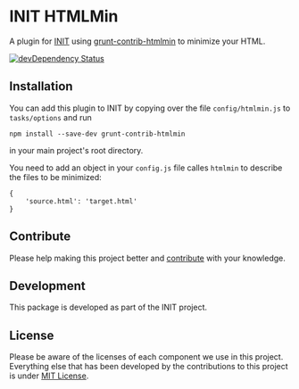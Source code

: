 # INIT HTMLMin

A plugin for [INIT](http://use-init.com/) using [grunt-contrib-htmlmin](https://github.com/gruntjs/grunt-contrib-htmlmin) to minimize your HTML.

[![devDependency Status](https://david-dm.org/init/init-htmlmin/dev-status.png)](https://david-dm.org/use-init/init-htmlmin#info=devDependencies)

## Installation
You can add this plugin to INIT by copying over the file `config/htmlmin.js` to `tasks/options` and run

	npm install --save-dev grunt-contrib-htmlmin

in your main project's root directory.

You need to add an object in your `config.js` file calles `htmlmin` to describe the files to be minimized:

	{
		'source.html': 'target.html'
	}

## Contribute
Please help making this project better and [contribute](CONTRIBUTING.md) with your knowledge.

## Development
This package is developed as part of the INIT project.

## License
Please be aware of the licenses of each component we use in this project. Everything else that has been developed by the contributions to this project is under [MIT License](LICENSE.md).
